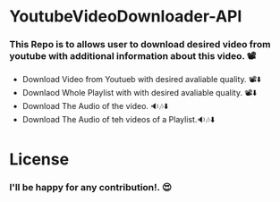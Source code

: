 # YoutubeVideoDownloader-API

### This Repo is to allows user to download desired video from youtube with additional information about this video. 📽️
- Download Video from Youtueb with desired avaliable quality. 📽️⬇️
- Downlaod Whole Playlist with with desired avaliable quality. 📽️⬇️
- Download The Audio of the video. 🔉🎶⬇️
- Download The Audio of teh videos of a Playlist.🔉🎶⬇️

# License
### I'll be happy for any contribution!. 😍
